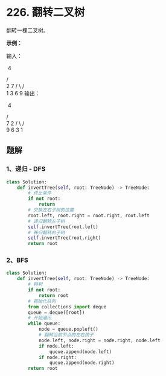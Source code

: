 # 226. 翻转二叉树

翻转一棵二叉树。

**示例：**

输入：

​	4

   /   \
  2     7
 / \   / \
1   3 6   9
输出：

​	4

   /   \
  7     2
 / \   / \
9   6 3   1

## 题解

### 1、递归 - DFS

```python
class Solution:
    def invertTree(self, root: TreeNode) -> TreeNode:
        # 终止条件
        if not root:
            return
        # 交换左右子树的位置
        root.left, root.right = root.right, root.left
        # 递归翻转左子树
        self.invertTree(root.left)
        # 秭归翻转右子树
        self.invertTree(root.right)
        return root
```

### 2、BFS

```python
class Solution:
    def invertTree(self, root: TreeNode) -> TreeNode:
        # 特判
        if not root:
            return root
        # 初始化队列
        from collections import deque
        queue = deque([root])
        # 开始遍历
        while queue:
            node = queue.popleft()
            # 翻转当前节点的左右孩子
            node.left, node.right = node.right, node.left
            if node.left:
                queue.append(node.left)
            if node.right:
                queue.append(node.right)
        return root
```

